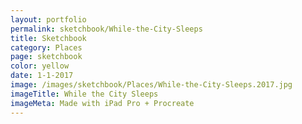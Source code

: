 ```yaml
---
layout: portfolio
permalink: sketchbook/While-the-City-Sleeps
title: Sketchbook
category: Places
page: sketchbook
color: yellow
date: 1-1-2017
image: /images/sketchbook/Places/While-the-City-Sleeps.2017.jpg
imageTitle: While the City Sleeps
imageMeta: Made with iPad Pro + Procreate
---
```

